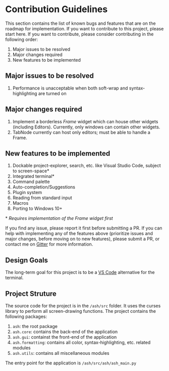 <!--
	Copyright (c) Akash Nag. All rights reserved.
	Licensed under the MIT License. See LICENSE.md in the project root for license information.
-->

# Contribution Guidelines

This section contains the list of known bugs and features that are on the roadmap for implementation. If you want to contribute to this project, please start here. If you want to contribute, please consider contributing in the following order:

1. Major issues to be resolved
1. Major changes required
1. New features to be implemented

## Major issues to be resolved

1. Performance is unacceptable when both soft-wrap and syntax-highlighting are turned on

## Major changes required

1. Implement a borderless *Frame* widget which can house other widgets (including Editors). Currently, only windows can contain other widgets.
1. TabNode currently can host only editors; must be able to handle a Frame.

## New features to be implemented

1. Dockable project-explorer, search, etc. like Visual Studio Code, subject to screen-space*
1. Integrated terminal*
1. Command palette
1. Auto-completion/Suggestions
1. Plugin system
1. Reading from standard input
1. Macros
1. Porting to Windows 10+

\* *Requires implementation of the Frame widget first*

If you find any issue, please report it first before submitting a PR. If you can help with implementing any of the features above (prioritize issues and major changes, before moving on to new features), please submit a PR, or contact me on [Gitter](https://gitter.im/akashnag/ash) for more information.

## Design Goals

The long-term goal for this project is to be a [VS Code](https://code.visualstudio.com/) alternative for the terminal.

## Project Struture

The source code for the project is in the `/ash/src` folder. It uses the curses library to perform all screen-drawing functions. The project contains the following packages:

1. `ash`: the root package
2. `ash.core`: contains the back-end of the application
3. `ash.gui`: containst the front-end of the application
4. `ash.formatting`: contains all color, syntax-highlighting, etc. related modules
5. `ash.utils`: contains all miscellaneous modules

The entry point for the application is `/ash/src/ash/ash_main.py`
